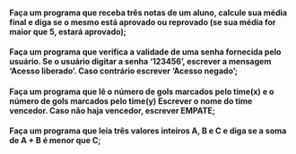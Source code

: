 #### Faça um programa que receba três notas de um aluno, calcule sua média final e diga se o mesmo está aprovado ou reprovado (se sua média for maior que 5, estará aprovado);
#### Faça um programa que verifica a validade de uma senha fornecida pelo usuário. Se o usuário digitar a senha ‘123456’, escrever a mensagem ‘Acesso liberado’. Caso contrário escrever ‘Acesso negado’;
#### Faça um programa que lê o número de gols marcados pelo time(x) e o número de gols marcados pelo time(y) Escrever o nome do time vencedor. Caso não haja vencedor, escrever EMPATE;
#### Faça um programa que leia três valores inteiros A, B e C e diga se a soma de A + B é menor que C;


